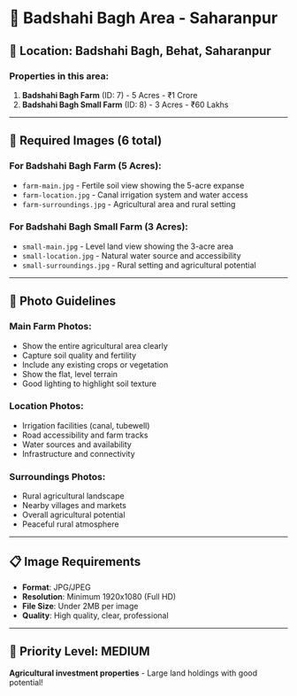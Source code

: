 # 🌾 Badshahi Bagh Area - Saharanpur

## 📍 **Location**: Badshahi Bagh, Behat, Saharanpur

### **Properties in this area:**
1. **Badshahi Bagh Farm** (ID: 7) - 5 Acres - ₹1 Crore
2. **Badshahi Bagh Small Farm** (ID: 8) - 3 Acres - ₹60 Lakhs

---

## 📸 **Required Images (6 total)**

### **For Badshahi Bagh Farm (5 Acres):**
- `farm-main.jpg` - Fertile soil view showing the 5-acre expanse
- `farm-location.jpg` - Canal irrigation system and water access
- `farm-surroundings.jpg` - Agricultural area and rural setting

### **For Badshahi Bagh Small Farm (3 Acres):**
- `small-main.jpg` - Level land view showing the 3-acre area
- `small-location.jpg` - Natural water source and accessibility
- `small-surroundings.jpg` - Rural setting and agricultural potential

---

## 🎯 **Photo Guidelines**

### **Main Farm Photos:**
- Show the entire agricultural area clearly
- Capture soil quality and fertility
- Include any existing crops or vegetation
- Show the flat, level terrain
- Good lighting to highlight soil texture

### **Location Photos:**
- Irrigation facilities (canal, tubewell)
- Road accessibility and farm tracks
- Water sources and availability
- Infrastructure and connectivity

### **Surroundings Photos:**
- Rural agricultural landscape
- Nearby villages and markets
- Overall agricultural potential
- Peaceful rural atmosphere

---

## 📋 **Image Requirements**
- **Format**: JPG/JPEG
- **Resolution**: Minimum 1920x1080 (Full HD)
- **File Size**: Under 2MB per image
- **Quality**: High quality, clear, professional

---

## 🚀 **Priority Level: MEDIUM**
**Agricultural investment properties** - Large land holdings with good potential! 
